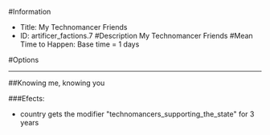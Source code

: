 #Information
 - Title: My Technomancer Friends
 - ID: artificer_factions.7
#Description
My Technomancer Friends
#Mean Time to Happen:
Base time = 1 days

#Options

___
##Knowing me, knowing you

###Efects:<ul><li>country gets the modifier "technomancers_supporting_the_state" for 3 years</li></ul>
